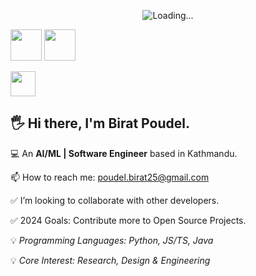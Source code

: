 <p align="center">
  <img src="https://media.giphy.com/media/1C8bHHJturSx2/giphy.gif" alt="Loading...">
</p>

[<img src="https://www.vectorlogo.zone/logos/medium/medium-tile.svg" width="auto" height="50" />](https://medium.com/@poudel.birat25)
[<img src="https://www.vectorlogo.zone/logos/kaggle/kaggle-ar21.svg" width="auto" height="50" />](https://www.kaggle.com/biratpoudelrocks) 

[<img src="https://www.vectorlogo.zone/logos/linkedin/linkedin-tile.svg" width="auto" height="40" />](https://www.linkedin.com/in/birat-poudel-6562ba16b/) 

## 🖐️ Hi there, I'm **Birat Poudel**.

💻 An **AI/ML | Software Engineer** based in Kathmandu.

📫 How to reach me: poudel.birat25@gmail.com

✅ I’m looking to collaborate with other developers.

✅ 2024 Goals: Contribute more to Open Source Projects.

💡 _Programming Languages: Python, JS/TS, Java_

💡 _Core Interest: Research, Design & Engineering_
